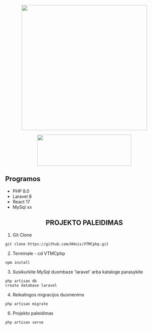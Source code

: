 <p align="center"><a href="https://laravel.com" target="_blank"><img src="https://raw.githubusercontent.com/laravel/art/master/logo-lockup/5%20SVG/2%20CMYK/1%20Full%20Color/laravel-logolockup-cmyk-red.svg" width="400"></a></p>
<p align="center"><a href="https://laravel.com" target="_blank"><img src="https://logos-download.com/wp-content/uploads/2016/09/React_logo_wordmark.png" width="300" height="100"></a></p>

<h2>Programos</h2>

<ul>
  <li>PHP 8.0</li>
  <li>Laravel 8</li>
  <li>React 17</li>
  <li>MySql xx</li>
</ul> 

<h2 align="center">PROJEKTO PALEIDIMAS</h2>

1. Git Clone
```
git clone https://github.com/HHvis/VTMCphp.git
```
2. Terminale - cd VTMCphp
```
npm install
```
3. Susikurkite MySql duombaze 'laravel' arba kataloge parasykite
```
php artisan db
create database laravel
```
4. Reikalingos migracijos duomenims
```
php artisan migrate
```
6. Projekto paleidimas
```
php artisan serve
```
